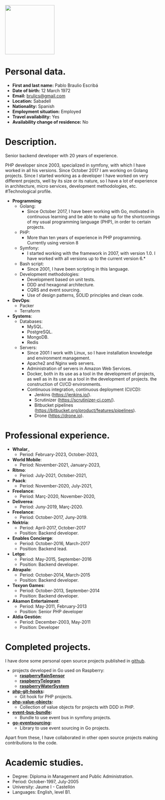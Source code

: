 <img src="https://avatars3.githubusercontent.com/u/760646?s=460&v=4" width="160">

# Personal data.
* **First and last name:** Pablo Braulio Escribá
* **Date of birth:** 12 March 1972
* **Email:** brulics@gmail.com
* **Location:** Sabadell
* **Nationality:** Spanish
* **Employment situation:** Employed
* **Travel availability:** Yes
* **Availability change of residence:** No

# Description.
Senior backend developer with 20 years of experience.

PHP developer since 2003, specialized in symfony, with which I have worked in all his
versions. Since October 2017 I am working on Golang projects.
Since I started working as a developer I have worked on very different projects, well
by its size or its nature, so I have a lot of experience in architecture, micro
services, development methodologies, etc.
#Technological profile.
* **Programming**:
    * Golang:
        * Since October 2017, I have been working with Go, motivated in continuous learning and be able to make up for the shortcomings of my usual programming language (PHP), in order to certain projects.
    * PHP:
        * More than ten years of experience in PHP programming. Currently using version 8 
    * Symfony:
        * I started working with the framework in 2007, with version 1.0. I have worked with all versions up to the current version 6.*
    * Bash script:
        * Since 2001, I have been scripting in this language.
    * Development methodologies:
        * Development based on unit tests.
        * DDD and hexagonal architecture.
        * CQRS and event sourcing.
        * Use of design patterns, SOLID principles and clean code.
* **DevOps**:
     * Packer
     * Terraform
* **Systems**:
     * Databases:
        * MySQL.
        * PostgreSQL.
        * MongoDB.
        * Redis
     * Servers:
        * Since 2001 I work with Linux, so I have installation knowledge and environment management.
        * Apache2 and Nginx web servers.
        * Administration of servers in Amazon Web Services.
        * Docker, both in its use as a tool in the development of projects, as well as in its use as a tool in the development of projects. the construction of CI/CD environments.
        * Continuous integration, continuous deployment (CI/CD):
            * Jenkins (https://jenkins.io/).
            * Scrutinizer (https://scrutinizer-ci.com/).
            * Bitbucket pipelines (https://bitbucket.org/product/features/pipelines).
            * Drone (https://drone.io).
# Professional experience.
* **Whalar**_
  * Period: February-2023, October-2023,
* **World Mobile**:
    * Period: November-2021, January-2023,
* **Ritmo**:
  * Period: July-2021, October-2021,
* **Paack**:
  * Period: November-2020, July-2021,
* **Freelance**:
   * Period: Març-2020, November-2020,
* **Deliverea**:
   * Period: Juny-2019, Març-2020.
* **Freelance**:
   * Period: October-2017, Juny-2019.
* **Nektria**:
   * Period: April-2017, October-2017
   * Position: Backend developer.
* **Enables Concierge**:
   * Period: October-2016, March-2017
   * Position: Backend lead.
* **Letgo**:
   * Period: May-2015, September-2016
   * Position: Backend developer.
* **Atrapalo**:
   * Period: October-2014, March-2015
   * Position: Backend developer.
* **Texyon Games**:
   * Period: October-2013, September-2014
   * Position: Backend developer.
* **Akamon Entertaiment**:
   * Period: May-2011, February-2013
   * Position: Senior PHP developer
* **Aldia Gestión**:
   * Period: December-2003, May-2011
   * Position: Developer
# Completed projects.
I have done some personal open source projects published in [github](https://github.com/bruli?tab=repositories).
* projects developed in Go used on Raspberry:
    * **[raspberryRainSensor](https://github.com/bruli/raspberryRainSensor)**
    * **[raspberryTelegram](https://github.com/bruli/raspberryTelegram)**
    * **[raspberryWaterSystem](https://github.com/bruli/raspberryWaterSystem)**
* **[php-git-hooks](https://github.com/bruli/php-git-hooks):**
    * Git hook for PHP projects. 
* **[php-value-objects](https://github.com/bruli/php-value-objects):**
    * Collection of value objects for projects with DDD in PHP. 
* **[event-bus-bundle](https://github.com/bruli/event-bus-bundle):**
    * Bundle to use event bus in symfony projects. 
* **[go-eventsourcing](https://github.com/bruli/go-eventsourcing):**
    * Library to use event sourcing in Go projects.

Apart from these, I have collaborated in other open source projects making contributions to the code.
# Academic studies.
* Degree: Diploma in Management and Public Administration.
* Period: October-1997, July-2005
* University: Jaume I - Castellón
* Languages: English, level B1.
